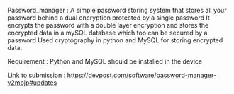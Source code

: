 Password_manager : A simple password storing system that stores all your password behind a dual encryption protected by a single password
		   It encrypts the password with a double layer encryption and stores the encrypted data in a mySQL database which too can be secured by a password
		   Used cryptography in python and MySQL for storing encrypted data.

Requirement : Python and MySQL should be installed in the device

Link to submission : https://devpost.com/software/password-manager-v2mbjp#updates
